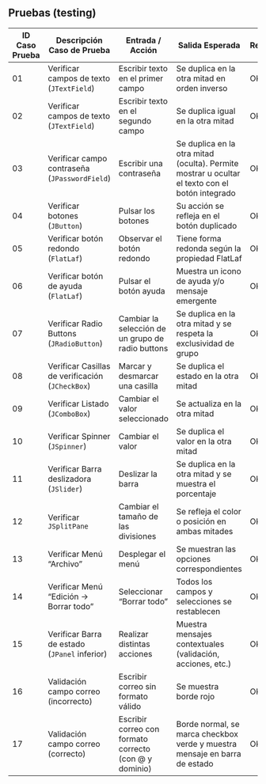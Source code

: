 ## Pruebas (testing) 

| ID Caso Prueba | Descripción Caso de Prueba                       | Entrada / Acción                                       | Salida Esperada                                                                                 | Resultado    |
| -------------- | ------------------------------------------------ | ------------------------------------------------------ | ----------------------------------------------------------------------------------------------- | ------------ |
| 01             | Verificar campos de texto (`JTextField`)         | Escribir texto en el primer campo                      | Se duplica en la otra mitad en orden inverso                                                    | OK |
| 02             | Verificar campos de texto (`JTextField`)         | Escribir texto en el segundo campo                     | Se duplica igual en la otra mitad                                                               | OK |
| 03             | Verificar campo contraseña (`JPasswordField`)    | Escribir una contraseña                                | Se duplica en la otra mitad (oculta). Permite mostrar u ocultar el texto con el botón integrado | OK |
| 04             | Verificar botones (`JButton`)                    | Pulsar los botones                                     | Su acción se refleja en el botón duplicado                                                      | OK |
| 05             | Verificar botón redondo (`FlatLaf`)              | Observar el botón redondo                              | Tiene forma redonda según la propiedad FlatLaf                                                  | OK |
| 06             | Verificar botón de ayuda (`FlatLaf`)             | Pulsar el botón ayuda                                  | Muestra un icono de ayuda y/o mensaje emergente                                                 | OK |
| 07             | Verificar Radio Buttons (`JRadioButton`)         | Cambiar la selección de un grupo de radio buttons      | Se duplica en la otra mitad y se respeta la exclusividad de grupo                               | OK |
| 08             | Verificar Casillas de verificación (`JCheckBox`) | Marcar y desmarcar una casilla                         | Se duplica el estado en la otra mitad                                                           | OK |
| 09             | Verificar Listado (`JComboBox`)                  | Cambiar el valor seleccionado                          | Se actualiza en la otra mitad                                                                   | OK |
| 10             | Verificar Spinner (`JSpinner`)                   | Cambiar el valor                                       | Se duplica el valor en la otra mitad                                                            | OK |
| 11             | Verificar Barra deslizadora (`JSlider`)          | Deslizar la barra                                      | Se duplica en la otra mitad y se muestra el porcentaje                                          | OK |
| 12             | Verificar `JSplitPane`                           | Cambiar el tamaño de las divisiones                    | Se refleja el color o posición en ambas mitades                                                 | OK |
| 13             | Verificar Menú “Archivo”                         | Desplegar el menú                                      | Se muestran las opciones correspondientes                                                       | OK |
| 14             | Verificar Menú “Edición → Borrar todo”           | Seleccionar “Borrar todo”                              | Todos los campos y selecciones se restablecen                                                   | OK |
| 15             | Verificar Barra de estado (`JPanel` inferior)    | Realizar distintas acciones                            | Muestra mensajes contextuales (validación, acciones, etc.)                                      | OK |
| 16             | Validación campo correo (incorrecto)             | Escribir correo sin formato válido                     | Se muestra borde rojo                                                                           | OK |
| 17             | Validación campo correo (correcto)               | Escribir correo con formato correcto (con @ y dominio) | Borde normal, se marca checkbox verde y muestra mensaje en barra de estado                      | OK |
